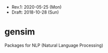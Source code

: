 * Rev.1: 2020-05-25 (Mon)
* Draft: 2018-10-28 (Sun)
# gensim
Packages for NLP (Natural Language Processing)
